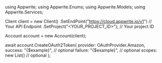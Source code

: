 using Appwrite;
using Appwrite.Enums;
using Appwrite.Models;
using Appwrite.Services;

Client client = new Client()
    .SetEndPoint("https://cloud.appwrite.io/v1") // Your API Endpoint
    .SetProject("<YOUR_PROJECT_ID>"); // Your project ID

Account account = new Account(client);

await account.CreateOAuth2Token(
    provider: OAuthProvider.Amazon,
    success: "{$example}", // optional
    failure: "{$example}", // optional
    scopes: new List<string>() // optional
);